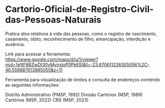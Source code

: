 # Cartorio-Oficial-de-Registro-Civil-das-Pessoas-Naturais
Pratica atos relativos à vida das pessoas, como o registro de nascimento, casamento, óbito, reconhecimento de filho, emancipação, interdição e ausência.

Link para acessar a ferramenta: https://www.google.com/maps/d/u/1/viewer?mid=1e1tF8BZwDt30vMyirsloP0Pk6SI&ll=-23.670611226305056%2C-46.559887613985055&z=11

Ferramenta para visualização de limites e consulta de endereços contendo as seguintes informações:

Distrito Administrativo (PMSP, 1992)
Divisão Cartórios (MSP, 1989)
Cartórios (MSP, 2022)
CRS (MSP, 2023)
